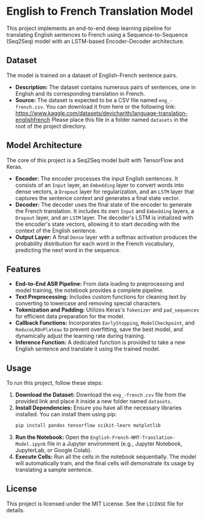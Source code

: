 # English to French Translation Model

This project implements an end-to-end deep learning pipeline for translating English sentences to French using a Sequence-to-Sequence (Seq2Seq) model with an LSTM-based Encoder-Decoder architecture.

## Dataset

The model is trained on a dataset of English-French sentence pairs.
* **Description:** The dataset contains numerous pairs of sentences, one in English and its corresponding translation in French.
* **Source:** The dataset is expected to be a CSV file named `eng_-french.csv`. You can download it from here or the following link: https://www.kaggle.com/datasets/devicharith/language-translation-englishfrench Please place this file in a folder named `datasets` in the root of the project directory.

## Model Architecture

The core of this project is a Seq2Seq model built with TensorFlow and Keras.

* **Encoder:** The encoder processes the input English sentences. It consists of an `Input` layer, an `Embedding` layer to convert words into dense vectors, a `Dropout` layer for regularization, and an `LSTM` layer that captures the sentence context and generates a final state vector.
* **Decoder:** The decoder uses the final state of the encoder to generate the French translation. It includes its own `Input` and `Embedding` layers, a `Dropout` layer, and an `LSTM` layer. The decoder's LSTM is initialized with the encoder's state vectors, allowing it to start decoding with the context of the English sentence.
* **Output Layer:** A final `Dense` layer with a softmax activation produces the probability distribution for each word in the French vocabulary, predicting the next word in the sequence.

## Features

* **End-to-End ASR Pipeline:** From data loading to preprocessing and model training, the notebook provides a complete pipeline.
* **Text Preprocessing:** Includes custom functions for cleaning text by converting to lowercase and removing special characters.
* **Tokenization and Padding:** Utilizes Keras's `Tokenizer` and `pad_sequences` for efficient data preparation for the model.
* **Callback Functions:** Incorporates `EarlyStopping`, `ModelCheckpoint`, and `ReduceLROnPlateau` to prevent overfitting, save the best model, and dynamically adjust the learning rate during training.
* **Inference Function:** A dedicated function is provided to take a new English sentence and translate it using the trained model.

## Usage

To run this project, follow these steps:

1.  **Download the Dataset:** Download the `eng_-french.csv` file from the provided link and place it inside a new folder named `datasets`.
2.  **Install Dependencies:** Ensure you have all the necessary libraries installed. You can install them using pip:
    ```bash
    pip install pandas tensorflow scikit-learn matplotlib
    ```
3.  **Run the Notebook:** Open the `English-French-NMT-Translation-Model.ipynb` file in a Jupyter environment (e.g., Jupyter Notebook, JupyterLab, or Google Colab).
4.  **Execute Cells:** Run all the cells in the notebook sequentially. The model will automatically train, and the final cells will demonstrate its usage by translating a sample sentence.

## License
This project is licensed under the MIT License. See the `LICENSE` file for details.
